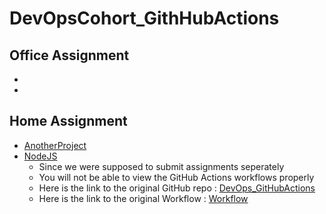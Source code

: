 # DevOpsCohort_GithHubActions

## Office Assignment
- 
-
## Home Assignment
- [AnotherProject](https://github.com/PriyeshRaiMinfy/DevOps_GitHubActions/tree/main/HomeAssignment/AnotherProject)
- [NodeJS](https://github.com/PriyeshRaiMinfy/DevOps_GitHubActions/tree/main/HomeAssignment/NodeJS-App)
    - Since we were supposed to submit assignments seperately
    - You will not be able to view the GitHub Actions workflows properly
    - Here is the link to the original GitHub repo :  [DevOps_GitHubActions](https://github.com/PriyeshRaiMinfy/DevOps_GitHubActions)
    - Here is the link to the original Workflow :  [Workflow](https://github.com/PriyeshRaiMinfy/DevOps_GitHubActions/actions)
